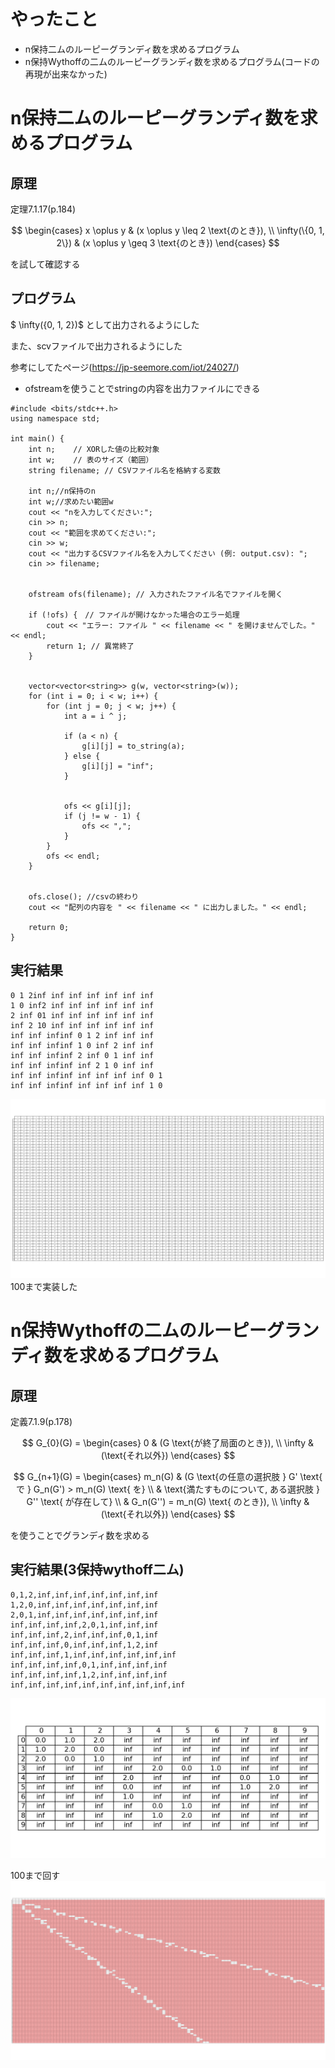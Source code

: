 # やったこと
- n保持二ムのルーピーグランディ数を求めるプログラム
- n保持Wythoffの二ムのルーピーグランディ数を求めるプログラム(コードの再現が出来なかった)


# n保持二ムのルーピーグランディ数を求めるプログラム

## 原理
定理7.1.17(p.184)




$$
\begin{cases} x \oplus y & (x \oplus y \leq 2 \text{のとき}), \\ \infty(\{0, 1, 2\}) & (x \oplus y \geq 3 \text{のとき}) \end{cases}  
$$


を試して確認する


## プログラム

$ \infty(\{0, 1, 2\})$ として出力されるようにした

また、scvファイルで出力されるようにした

参考にしてたページ(https://jp-seemore.com/iot/24027/)

- ofstreamを使うことでstringの内容を出力ファイルにできる

```
#include <bits/stdc++.h>
using namespace std;

int main() {
    int n;    // XORした値の比較対象
    int w;    // 表のサイズ（範囲）
    string filename; // CSVファイル名を格納する変数

    int n;//n保持のn
    int w;//求めたい範囲w
    cout << "nを入力してください:";
    cin >> n;
    cout << "範囲を求めてください:";
    cin >> w;
    cout << "出力するCSVファイル名を入力してください (例: output.csv): ";
    cin >> filename;


    ofstream ofs(filename); // 入力されたファイル名でファイルを開く

    if (!ofs) {　// ファイルが開けなかった場合のエラー処理
        cout << "エラー: ファイル " << filename << " を開けませんでした。" << endl;
        return 1; // 異常終了
    }


    vector<vector<string>> g(w, vector<string>(w));
    for (int i = 0; i < w; i++) {
        for (int j = 0; j < w; j++) {
            int a = i ^ j;

            if (a < n) {
                g[i][j] = to_string(a);
            } else {
                g[i][j] = "inf";
            }

      
            ofs << g[i][j];
            if (j != w - 1) {
                ofs << ","; 
            }
        }
        ofs << endl; 
    }

  
    ofs.close(); //csvの終わり
    cout << "配列の内容を " << filename << " に出力しました。" << endl;

    return 0;
}

```
## 実行結果
```
0 1 2inf inf inf inf inf inf inf 
1 0 inf2 inf inf inf inf inf inf 
2 inf 01 inf inf inf inf inf inf 
inf 2 10 inf inf inf inf inf inf 
inf inf infinf 0 1 2 inf inf inf 
inf inf infinf 1 0 inf 2 inf inf 
inf inf infinf 2 inf 0 1 inf inf 
inf inf infinf inf 2 1 0 inf inf 
inf inf infinf inf inf inf inf 0 1 
inf inf infinf inf inf inf inf 1 0
```
![](./plot/table3.png)
100まで実装した





# n保持Wythoffの二ムのルーピーグランディ数を求めるプログラム

## 原理
定義7.1.9(p.178)

$$
G_{0}(G) =
\begin{cases}
0 & (G \text{が終了局面のとき}), \\
\infty & (\text{それ以外})
\end{cases}
$$

$$
G_{n+1}(G) =
\begin{cases}
m_n(G) & (G \text{の任意の選択肢 } G' \text{ で } G_n(G') > m_n(G) \text{ を} \\
& \text{満たすものについて, ある選択肢 } G'' \text{ が存在して} \\
& G_n(G'') = m_n(G) \text{ のとき}), \\
\infty & (\text{それ以外})
\end{cases}
$$




を使うことでグランディ数を求める

## 実行結果(3保持wythoff二ム)

```
0,1,2,inf,inf,inf,inf,inf,inf,inf
1,2,0,inf,inf,inf,inf,inf,inf,inf
2,0,1,inf,inf,inf,inf,inf,inf,inf
inf,inf,inf,inf,2,0,1,inf,inf,inf
inf,inf,inf,2,inf,inf,inf,0,1,inf
inf,inf,inf,0,inf,inf,inf,1,2,inf
inf,inf,inf,1,inf,inf,inf,inf,inf,inf
inf,inf,inf,inf,0,1,inf,inf,inf,inf
inf,inf,inf,inf,1,2,inf,inf,inf,inf
inf,inf,inf,inf,inf,inf,inf,inf,inf,inf

```
![](./plot/hozi1.png)


100まで回す
![](./plot/wythof_hozi2.png)